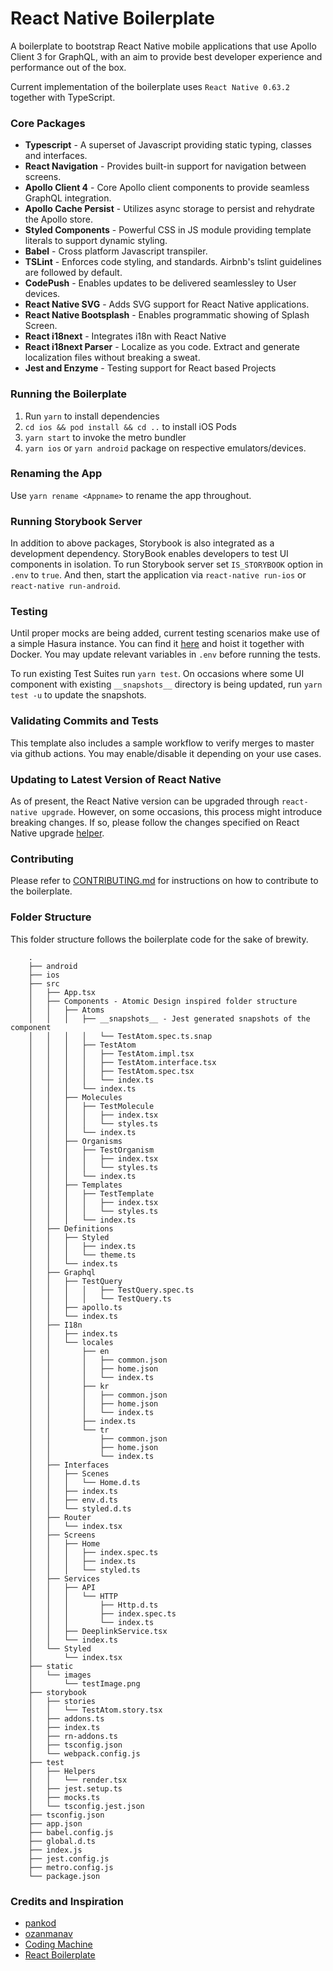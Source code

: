 # React Native Boilerplate

A boilerplate to bootstrap React Native mobile applications that use Apollo Client 3 for GraphQL, with an aim to provide best developer experience and performance out of the box.

Current implementation of the boilerplate uses `React Native 0.63.2` together with TypeScript.

### Core Packages

-   **Typescript** - A superset of Javascript providing static typing, classes and interfaces.
-   **React Navigation** - Provides built-in support for navigation between screens.
-   **Apollo Client 4** - Core Apollo client components to provide seamless GraphQL integration.
-   **Apollo Cache Persist** - Utilizes async storage to persist and rehydrate the Apollo store.
-   **Styled Components** - Powerful CSS in JS module providing template literals to support dynamic styling.
-   **Babel** - Cross platform Javascript transpiler.
-   **TSLint** - Enforces code styling, and standards. Airbnb's tslint guidelines are followed by default.
-   **CodePush** - Enables updates to be delivered seamlessley to User devices.
-   **React Native SVG** - Adds SVG support for React Native applications.
-   **React Native Bootsplash** - Enables programmatic showing of Splash Screen.
-   **React i18next** - Integrates i18n with React Native
-   **React i18next Parser** - Localize as you code. Extract and generate localization files without breaking a sweat.
-   **Jest and Enzyme** - Testing support for React based Projects

### Running the Boilerplate

1. Run `yarn` to install dependencies
2. `cd ios && pod install && cd ..` to install iOS Pods
3. `yarn start` to invoke the metro bundler
4. `yarn ios` or `yarn android` package on respective emulators/devices.

### Renaming the App

Use `yarn rename <Appname>` to rename the app throughout.

### Running Storybook Server

In addition to above packages, Storybook is also integrated as a development dependency. StoryBook enables developers to test UI components in isolation. To run Storybook server set `IS_STORYBOOK` option in `.env` to `true`. And then, start the application via `react-native run-ios` or `react-native run-android`.

### Testing

Until proper mocks are being added, current testing scenarios make use of a simple Hasura instance. You can find it [here](https://github.com/emperorhan/hasura-boilerplate) and hoist it together with Docker. You may update relevant variables in `.env` before running the tests.

To run existing Test Suites run `yarn test`. On occasions where some UI component with existing `__snapshots__` directory is being updated, run `yarn test -u` to update the snapshots.

### Validating Commits and Tests

This template also includes a sample workflow to verify merges to master via github actions. You may enable/disable it depending on your use cases.

### Updating to Latest Version of React Native

As of present, the React Native version can be upgraded through `react-native upgrade`. However, on some occasions, this process might introduce breaking changes. If so, please follow the changes specified on React Native upgrade [helper](https://react-native-community.github.io/upgrade-helper/).

### Contributing

Please refer to [CONTRIBUTING.md](CONTRIBUTING.md) for instructions on how to contribute to the boilerplate.

### Folder Structure

This folder structure follows the boilerplate code for the sake of brewity.

```
    .
    ├── android
    ├── ios
    ├── src
    │   ├── App.tsx
    │   ├── Components - Atomic Design inspired folder structure
    │   │   ├── Atoms
    │   │   │   ├── __snapshots__ - Jest generated snapshots of the component
    │   │   │   │   └── TestAtom.spec.ts.snap
    │   │   │   ├── TestAtom
    │   │   │   │   ├── TestAtom.impl.tsx
    │   │   │   │   ├── TestAtom.interface.tsx
    │   │   │   │   ├── TestAtom.spec.tsx
    │   │   │   │   └── index.ts
    │   │   │   └── index.ts
    │   │   ├── Molecules
    │   │   │   ├── TestMolecule
    │   │   │   │   ├── index.tsx
    │   │   │   │   └── styles.ts
    │   │   │   └── index.ts
    │   │   ├── Organisms
    │   │   │   ├── TestOrganism
    │   │   │   │   ├── index.tsx
    │   │   │   │   └── styles.ts
    │   │   │   └── index.ts
    │   │   ├── Templates
    │   │   │   ├── TestTemplate
    │   │   │   │   ├── index.tsx
    │   │   │   │   └── styles.ts
    │   │   │   └── index.ts
    │   ├── Definitions
    │   │   ├── Styled
    │   │   │   ├── index.ts
    │   │   │   └── theme.ts
    │   │   └── index.ts
    │   ├── Graphql
    │   │   ├── TestQuery
    │   │   │   │   ├── TestQuery.spec.ts
    │   │   │   │   └── TestQuery.ts
    │   │   ├── apollo.ts
    │   │   └── index.ts
    │   ├── I18n
    │   │   ├── index.ts
    │   │   └── locales
    │   │       ├── en
    │   │       │   ├── common.json
    │   │       │   ├── home.json
    │   │       │   └── index.ts
    │   │       ├── kr
    │   │       │   ├── common.json
    │   │       │   ├── home.json
    │   │       │   └── index.ts
    │   │       ├── index.ts
    │   │       └── tr
    │   │           ├── common.json
    │   │           ├── home.json
    │   │           └── index.ts
    │   ├── Interfaces
    │   │   ├── Scenes
    │   │   │   └── Home.d.ts
    │   │   ├── index.ts
    │   │   ├── env.d.ts
    │   │   └── styled.d.ts
    │   ├── Router
    │   │   └── index.tsx
    │   ├── Screens
    │   │   ├── Home
    │   │   │   ├── index.spec.ts
    │   │   │   ├── index.ts
    │   │   │   └── styled.ts
    │   ├── Services
    │   │   ├── API
    │   │   │   └── HTTP
    │   │   │       ├── Http.d.ts
    │   │   │       ├── index.spec.ts
    │   │   │       └── index.ts
    │   │   ├── DeeplinkService.tsx
    │   │   └── index.ts
    │   └── Styled
    │       └── index.tsx
    ├── static
    │   └── images
    │       └── testImage.png
    ├── storybook
    │   ├── stories
    │   │   └── TestAtom.story.tsx
    │   ├── addons.ts
    │   ├── index.ts
    │   ├── rn-addons.ts
    │   ├── tsconfig.json
    │   └── webpack.config.js
    ├── test
    │   ├── Helpers
    │   │   └── render.tsx
    │   ├── jest.setup.ts
    │   ├── mocks.ts
    │   └── tsconfig.jest.json
    ├── tsconfig.json
    ├── app.json
    ├── babel.config.js
    ├── global.d.ts
    ├── index.js
    ├── jest.config.js
    ├── metro.config.js
    └── package.json
```

### Credits and Inspiration

-   [pankod](https://github.com/pankod/react-native-boilerplate)
-   [ozanmanav](https://github.com/ozanmanav/react-native-boilerplate-ts)
-   [Coding Machine](https://github.com/thecodingmachine/react-native-boilerplate)
-   [React Boilerplate](https://github.com/react-boilerplate/react-boilerplate-typescript)
